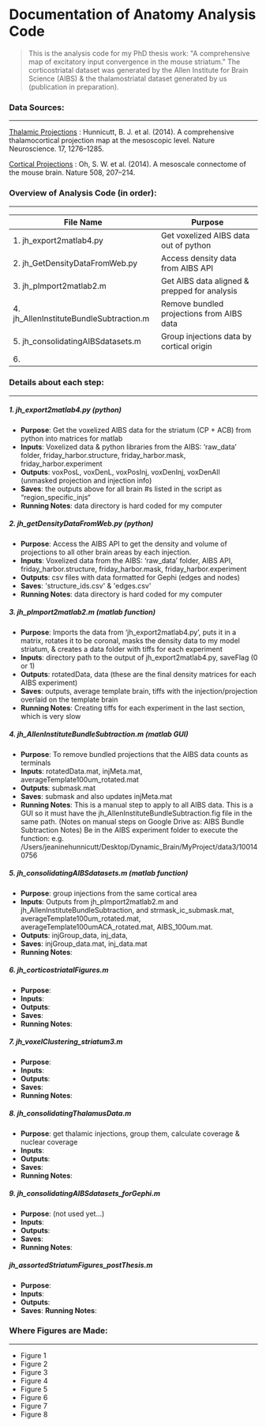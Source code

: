 # Documentation of Anatomy Analysis Code
> This is the analysis code for my PhD thesis work: "A comprehensive map of excitatory input convergence in the mouse striatum." The corticostriatal dataset was generated by the Allen Institute for Brain Science (AIBS) & the thalamostriatal dataset generated by us (publication in preparation).

### Data Sources:
---
[Thalamic Projections](http://digitalcollections.ohsu.edu/projectionmap)
: Hunnicutt, B. J. et al. (2014). A comprehensive thalamocortical projection map at the mesoscopic level. Nature Neuroscience. 17, 1276–1285.

[Cortical Projections](http://connectivity.brain-map.org/projection)
: Oh, S. W. et al. (2014). A mesoscale connectome of the mouse brain. Nature 508, 207–214.



### Overview of Analysis Code (in order):
---
| File Name							|	Purpose
| ----------------------------------|-------------
| 1. jh_export2matlab4.py			|	Get voxelized AIBS data out of python
| 2. jh_GetDensityDataFromWeb.py	|	Access density data from AIBS API
| 3. jh_pImport2matlab2.m			|	Get AIBS data aligned & prepped for analysis
| 4. jh_AllenInstituteBundleSubtraction.m	|	Remove bundled projections from AIBS data
| 5. jh_consolidatingAIBSdatasets.m	|	Group injections data by cortical origin
| 6. 

	 
### Details about each step:
---
##### 1. jh_export2matlab4.py (python)
* __Purpose__: Get the voxelized AIBS data for the striatum (CP + ACB) from python into matrices for matlab
* __Inputs__: Voxelized data & python libraries from the AIBS: ‘raw_data’ folder, friday_harbor.structure, friday_harbor.mask, friday_harbor.experiment 
* __Outputs__: voxPosL, voxDenL, voxPosInj, voxDenInj, voxDenAll (unmasked projection and injection info)
* __Saves__: the outputs above for all brain #s listed in the script as “region_specific_injs“
* __Running Notes__: data directory is hard coded for my computer

##### 2. jh_getDensityDataFromWeb.py (python) 
* __Purpose__:  Access the AIBS API to get the density and volume of projections to all other brain areas by each injection.
* __Inputs__: Voxelized data from the AIBS: ‘raw_data’ folder, AIBS API, friday_harbor.structure, friday_harbor.mask, friday_harbor.experiment
* __Outputs__: csv files with data formatted for Gephi (edges and nodes)
* __Saves__: 'structure_ids.csv' & 'edges.csv'
* __Running Notes__: data directory is hard coded for my computer

##### 3. jh_pImport2matlab2.m (matlab function)
* __Purpose__: Imports the data from ‘jh_export2matlab4.py’, puts it in a matrix, rotates it to be coronal, masks the density data to my model striatum, & creates a data folder with tiffs for each experiment
* __Inputs__: directory path to the output of jh_export2matlab4.py, saveFlag (0 or 1)
* __Outputs__: rotatedData, data (these are the final density matrices for each AIBS experiment)
* __Saves__: outputs, average template brain, tiffs with the injection/projection overlaid on the template brain
* __Running Notes__: Creating tiffs for each experiment in the last section, which is very slow

##### 4. jh_AllenInstituteBundleSubtraction.m (matlab GUI)
* __Purpose__: To remove bundled projections that the AIBS data counts as terminals
* __Inputs__: rotatedData.mat, injMeta.mat, averageTemplate100um_rotated.mat
* __Outputs__: submask.mat
* __Saves__: submask and also updates injMeta.mat
* __Running Notes__: This is a manual step to apply to all AIBS data. This is a GUI so it must have 
the jh_AllenInstituteBundleSubtraction.fig file in the same path. (Notes on manual steps on Google Drive as: AIBS Bundle Subtraction Notes)
Be in the AIBS experiment folder to execute the function: e.g. /Users/jeaninehunnicutt/Desktop/Dynamic_Brain/MyProject/data3/100140756

##### 5. jh_consolidatingAIBSdatasets.m (matlab function)
* __Purpose__: group injections from the same cortical area
* __Inputs__: Outputs from jh_pImport2matlab2.m and jh_AllenInstituteBundleSubtraction, and strmask_ic_submask.mat, averageTemplate100um_rotated.mat, averageTemplate100umACA_rotated.mat, AIBS_100um.mat. 
* __Outputs__: injGroup_data, inj_data, 
* __Saves__: injGroup_data.mat, inj_data.mat
* __Running Notes__:
	
##### 6. jh_corticostriatalFigures.m
* __Purpose__: 
* __Inputs__:
* __Outputs__:
* __Saves__:
* __Running Notes__:
	
##### 7. jh_voxelClustering_striatum3.m
* __Purpose__: 
* __Inputs__:
* __Outputs__:
* __Saves__:
* __Running Notes__:
	
##### 8. jh_consolidatingThalamusData.m
* __Purpose__: get thalamic injections, group them, calculate coverage & nuclear coverage
* __Inputs__:
* __Outputs__:
* __Saves__:
* __Running Notes__:
	
##### 9. jh_consolidatingAIBSdatasets_forGephi.m
* __Purpose__: (not used yet...)
* __Inputs__:
* __Outputs__:
* __Saves__:
* __Running Notes__:
	
##### jh_assortedStriatumFigures_postThesis.m
* __Purpose__: 
* __Inputs__:
* __Outputs__:
* __Saves__:
__Running Notes__:

### Where Figures are Made:
---
* Figure 1
* Figure 2
* Figure 3
* Figure 4
* Figure 5
* Figure 6
* Figure 7
* Figure 8
